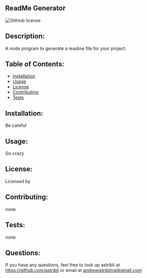 ## ReadMe Generator
![GitHub license](https://img.shields.io/badge/license--green)
## Description:
A node program to generate a readme file for your project.
## Table of Contents:
* [Installation](#installation)
* [Usage](#usage)
* [License](#license)
* [Contributing](#contributing)
* [Tests](#tests)
## Installation:
Be careful
## Usage:
Go crazy
## License:
Licensed by 
## Contributing:
none
## Tests:
none
## Questions:
If you have any questions, feel free to look up astribli at https://github.com/astribli
or email at andrewjstribling@gmail.com